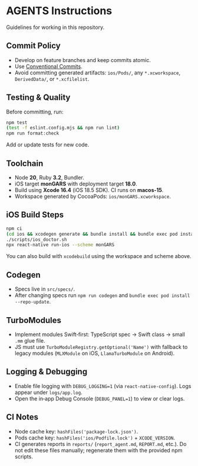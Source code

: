# AGENTS Instructions

Guidelines for working in this repository.

## Commit Policy

- Develop on feature branches and keep commits atomic.
- Use [Conventional Commits](https://www.conventionalcommits.org/).
- Avoid committing generated artifacts: `ios/Pods/`, any `*.xcworkspace`, `DerivedData/`, or `*.xcfilelist`.

## Testing & Quality

Before committing, run:

```bash
npm test
(test -f eslint.config.mjs && npm run lint)
npm run format:check
```

Add or update tests for new code.

## Toolchain

- Node **20**, Ruby **3.2**, Bundler.
- iOS target **monGARS** with deployment target **18.0**.
- Build using **Xcode 16.4** (iOS 18.5 SDK). CI runs on **macos-15**.
- Workspace generated by CocoaPods: `ios/monGARS.xcworkspace`.

## iOS Build Steps

```bash
npm ci
(cd ios && xcodegen generate && bundle install && bundle exec pod install --repo-update)
./scripts/ios_doctor.sh
npx react-native run-ios --scheme monGARS
```

You can also build with `xcodebuild` using the workspace and scheme above.

## Codegen

- Specs live in `src/specs/`.
- After changing specs run `npm run codegen` and `bundle exec pod install --repo-update`.

## TurboModules

- Implement modules Swift‑first: TypeScript spec → Swift class → small `.mm` glue file.
- JS must use `TurboModuleRegistry.getOptional('Name')` with fallback to legacy modules (`MLXModule` on iOS, `LlamaTurboModule` on Android).

## Logging & Debugging

- Enable file logging with `DEBUG_LOGGING=1` (via `react-native-config`). Logs appear under `logs/app.log`.
- Open the in‑app Debug Console (`DEBUG_PANEL=1`) to view or clear logs.

## CI Notes

- Node cache key: `hashFiles('package-lock.json')`.
- Pods cache key: `hashFiles('ios/Podfile.lock')` + `XCODE_VERSION`.
- CI generates reports in `reports/` (`report_agent.md`, `REPORT.md`, etc.). Do not edit these files manually; regenerate them with the provided npm scripts.
